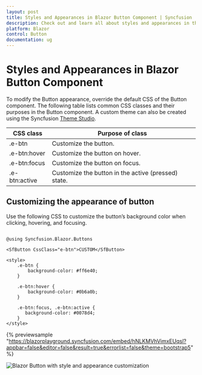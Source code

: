 ```yaml
---
layout: post
title: Styles and Appearances in Blazor Button Component | Syncfusion
description: Check out and learn all about styles and appearances in the Syncfusion Blazor Button component, including key CSS classes, hover/focus/active states, and theming options.
platform: Blazor
control: Button
documentation: ug
---
```


# Styles and Appearances in Blazor Button Component

To modify the Button appearance, override the default CSS of the Button component. The following table lists common CSS classes and their purposes in the Button component. A custom theme can also be created using the Syncfusion [Theme Studio](https://blazor.syncfusion.com/themestudio/?theme=material).

| CSS class | Purpose of class |
|-----|----- |
| .e-btn | Customize the button. |
| .e-btn:hover | Customize the button on hover. |
| .e-btn:focus | Customize the button on focus. |
| .e-btn:active | Customize the button in the active (pressed) state. |

## Customizing the appearance of button

Use the following CSS to customize the button’s background color when clicking, hovering, and focusing.

```cshtml

@using Syncfusion.Blazor.Buttons

<SfButton CssClass="e-btn">CUSTOM</SfButton>

<style>
    .e-btn {
        background-color: #ff6e40;
    }

    .e-btn:hover {
        background-color: #0b6a0b;
    }

    .e-btn:focus, .e-btn:active {
       background-color: #0078d4;
    }   
</style>

```

{% previewsample "https://blazorplayground.syncfusion.com/embed/hNLKMVhVimxEUqsl?appbar=false&editor=false&result=true&errorlist=false&theme=bootstrap5" %}

![Blazor Button with style and appearance customization](./images/blazor-button-style-and-appearance.gif)
